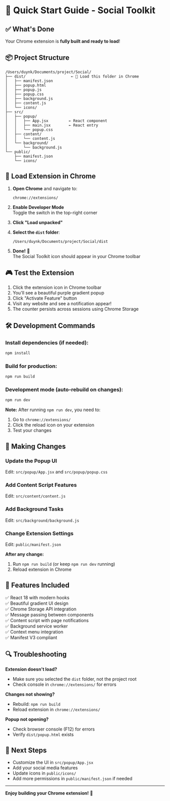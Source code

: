 # 🚀 Quick Start Guide - Social Toolkit

## ✅ What's Done

Your Chrome extension is **fully built and ready to load**! 

## 📦 Project Structure

```
/Users/duynk/Documents/project/Social/
├── dist/                    ← 🎯 Load this folder in Chrome
│   ├── manifest.json
│   ├── popup.html
│   ├── popup.js
│   ├── popup.css
│   ├── background.js
│   ├── content.js
│   └── icons/
├── src/
│   ├── popup/
│   │   ├── App.jsx         ← React component
│   │   ├── main.jsx        ← React entry
│   │   └── popup.css
│   ├── content/
│   │   └── content.js
│   └── background/
│       └── background.js
└── public/
    ├── manifest.json
    └── icons/
```

## 🔧 Load Extension in Chrome

1. **Open Chrome** and navigate to:
   ```
   chrome://extensions/
   ```

2. **Enable Developer Mode**  
   Toggle the switch in the top-right corner

3. **Click "Load unpacked"**

4. **Select the `dist` folder**:
   ```
   /Users/duynk/Documents/project/Social/dist
   ```

5. **Done!** 🎉  
   The Social Toolkit icon should appear in your Chrome toolbar

## 🎮 Test the Extension

1. Click the extension icon in Chrome toolbar
2. You'll see a beautiful purple gradient popup
3. Click "Activate Feature" button
4. Visit any website and see a notification appear!
5. The counter persists across sessions using Chrome Storage

## 🛠️ Development Commands

### Install dependencies (if needed):
```bash
npm install
```

### Build for production:
```bash
npm run build
```

### Development mode (auto-rebuild on changes):
```bash
npm run dev
```

**Note:** After running `npm run dev`, you need to:
1. Go to `chrome://extensions/`
2. Click the reload icon on your extension
3. Test your changes

## 📝 Making Changes

### Update the Popup UI
Edit: `src/popup/App.jsx` and `src/popup/popup.css`

### Add Content Script Features
Edit: `src/content/content.js`

### Add Background Tasks
Edit: `src/background/background.js`

### Change Extension Settings
Edit: `public/manifest.json`

**After any change:**
1. Run `npm run build` (or keep `npm run dev` running)
2. Reload extension in Chrome

## 🎨 Features Included

✅ React 18 with modern hooks  
✅ Beautiful gradient UI design  
✅ Chrome Storage API integration  
✅ Message passing between components  
✅ Content script with page notifications  
✅ Background service worker  
✅ Context menu integration  
✅ Manifest V3 compliant  

## 🔍 Troubleshooting

**Extension doesn't load?**
- Make sure you selected the `dist` folder, not the project root
- Check console in `chrome://extensions/` for errors

**Changes not showing?**
- Rebuild: `npm run build`
- Reload extension in `chrome://extensions/`

**Popup not opening?**
- Check browser console (F12) for errors
- Verify `dist/popup.html` exists

## 🚀 Next Steps

- Customize the UI in `src/popup/App.jsx`
- Add your social media features
- Update icons in `public/icons/`
- Add more permissions in `public/manifest.json` if needed

---

**Enjoy building your Chrome extension!** 🎉
